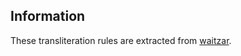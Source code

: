 ## Information

These transliteration rules are extracted from [waitzar](https://code.google.com/p/waitzar).
